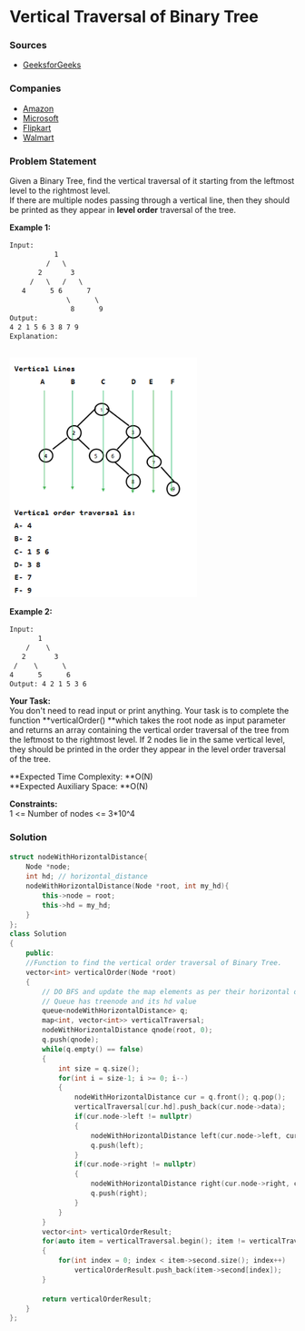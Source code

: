# Vertical Traversal of Binary Tree

### Sources

* [GeeksforGeeks](https://practice.geeksforgeeks.org/problems/print-a-binary-tree-in-vertical-order/1#)

### Companies

* [Amazon](../../company-based-lists/amazon.md)
* [Microsoft](../../company-based-lists/microsoft.md)
* [Flipkart](../../company-based-lists/flipkart.md)
* [Walmart](../../company-based-lists/walmart.md)

### Problem Statement

Given a Binary Tree, find the vertical traversal of it starting from the leftmost level to the rightmost level.\
 If there are multiple nodes passing through a vertical line, then they should be printed as they appear in **level order** traversal of the tree.

**Example 1:**

```
Input:
           1
         /   \
       2       3
     /   \   /   \
   4      5 6      7
              \      \
               8      9           
Output: 
4 2 1 5 6 3 8 7 9 
Explanation:


```

![](<../../.gitbook/assets/image (52).png>)

**Example 2:**

```
Input:
       1
    /    \
   2       3
 /    \      \
4      5      6
Output: 4 2 1 5 3 6
```

**Your Task:**\
 You don't need to read input or print anything. Your task is to complete the function **verticalOrder() **which takes the root node as input parameter and returns an array containing the vertical order traversal of the tree from the leftmost to the rightmost level. If 2 nodes lie in the same vertical level, they should be printed in the order they appear in the level order traversal of the tree.

**Expected Time Complexity: **O(N)\
 **Expected Auxiliary Space: **O(N)

**Constraints:**\
 1 <= Number of nodes <= 3\*10^4

### Solution

```cpp
struct nodeWithHorizontalDistance{
    Node *node;
    int hd; // horizontal_distance
    nodeWithHorizontalDistance(Node *root, int my_hd){
        this->node = root;
        this->hd = my_hd;
    }
};
class Solution
{
    public:
    //Function to find the vertical order traversal of Binary Tree. 
    vector<int> verticalOrder(Node *root)
    {
        // DO BFS and update the map elements as per their horizontal distance
        // Queue has treenode and its hd value
        queue<nodeWithHorizontalDistance> q;
        map<int, vector<int>> verticalTraversal;
        nodeWithHorizontalDistance qnode(root, 0);
        q.push(qnode);
        while(q.empty() == false)
        {
            int size = q.size();
            for(int i = size-1; i >= 0; i--)
            {
                nodeWithHorizontalDistance cur = q.front(); q.pop();
                verticalTraversal[cur.hd].push_back(cur.node->data);
                if(cur.node->left != nullptr)
                {
                    nodeWithHorizontalDistance left(cur.node->left, cur.hd-1);
                    q.push(left);
                }
                if(cur.node->right != nullptr)
                {
                    nodeWithHorizontalDistance right(cur.node->right, cur.hd+1);
                    q.push(right);
                }
            }
        }
        vector<int> verticalOrderResult;
        for(auto item = verticalTraversal.begin(); item != verticalTraversal.end(); item++)
        {
            for(int index = 0; index < item->second.size(); index++)
                verticalOrderResult.push_back(item->second[index]);
        }
        
        return verticalOrderResult;
    }
};
```

